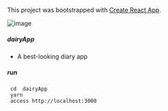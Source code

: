 This project was bootstrapped with [Create React App](https://github.com/facebookincubator/create-react-app).


![image](https://sfault-image.b0.upaiyun.com/427/876/4278769132-5af91640869a7_articlex)
##### dairyApp
- A best-looking diary app
##### run
```
 cd  dairyApp
 yarn 
 access http://localhost:3000
```
